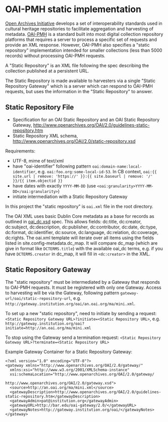 # OAI-PMH static implementation

[Open Archives Initiative](http://www.openarchives.org/) develops a set of interoperability standards used in cultural heritage repositories to facilitate aggregation and harvesting of metadata.
[OAI-PMH](http://www.openarchives.org/OAI/openarchivesprotocol.html) is a standard built into most digital collection repository platforms that requires a server to process a specific set of requests and provide an XML response.
However, OAI-PMH also specifies a "static repository" implementation intended for smaller collections (less than 5000 records) without processing OAI-PMH requests. 

A "Static Repository" is an XML file following the spec describing the collection published at a persistent URL. 

The Static Repository is made available to harvesters via a single "Static Repository Gateway" which is a server which can respond to OAI-PMH requests, but uses the information in the "Static Repository" to answer.

## Static Repository File

- Specification for an OAI Static Repository and an OAI Static Repository Gateway, http://www.openarchives.org/OAI/2.0/guidelines-static-repository.htm
- Static Repository XML schema, http://www.openarchives.org/OAI/2.0/static-repository.xsd

Requirements: 

- UTF-8, mime of text/xml
- have "oai-identifier" following pattern `oai:domain-name:local-identifier`, e.g. `oai:foo.org:some-local-id-53`. In CB context, `oai:{{ site.url | remove: 'https://' }}:{{ site.baseurl | remove: '/' }}/{{ item.objectid }}`
- have dates with exactly `YYYY-MM-DD` (use `<oai:granularity>YYYY-MM-DD</oai:granularity>`)
- initiate intermediation with a Static Repository Gateway

In this project the "static repository" is `oai.xml` file in the root directory. 

The OAI XML uses basic Dublin Core metadata as a base for records as outlined in [oai_dc.xsd](http://www.openarchives.org/OAI/2.0/oai_dc.xsd) spec.
This allows fields: dc:title, dc:creator, dc:subject, dc:description, dc:publisher, dc:contributor, dc:date, dc:type, dc:format, dc:identifier, dc:source, dc:language, dc:relation, dc:coverage, dc:rights.
The oai.xml template will iterate over all items using the fields listed in site.config-metadata.dc_map. 
It will compare dc_map (which are give in format like `DCTERMS.title`) with the available oai_dc terms, e.g. if you have `DCTERMS.creator` in dc_map, it will fill in `<dc:creator>` in the XML. 

## Static Repository Gateway

The "static repository" must be intermediated by a Gateway that responds to OAI-PMH requests. 
It must be registered with only one Gateway.
Access to harvesting will be via the Gateway, following pattern 
`gateway-url/oai/static-repository-url`, 
e.g. `http://gateway.institution.org/oai/an.oai.org/ma/mini.xml`.

To set up a new "static repository", need to initiate by sending a request:
`<Static Repository Gateway URL>?initiate=<Static Repository URL>`, 
e.g. `http://gateway.institution.org/oai?initiate=http://an.oai.org/ma/mini.xml`

To stop using the Gateway send a termination request:
`<Static Repository Gateway URL>?terminate=<Static Repository URL>`

Example Gateway Container for a Static Repository Gateway:

```
<?xml version="1.0" encoding="UTF-8"?>
<gateway xmlns="http://www.openarchives.org/OAI/2.0/gateway/"
  xmlns:xsi="http://www.w3.org/2001/XMLSchema-instance"
  xsi:schemaLocation="http://www.openarchives.org/OAI/2.0/gateway/
                      http://www.openarchives.org/OAI/2.0/gateway.xsd">
  <source>http://an.oai.org/ma/mini.xml</source>
  <gatewayDescription>http://www.openarchives.org/OAI/2.0/guidelines-static-repository.htm</gatewayDescription>
  <gatewayAdmin>pat@institution.org</gatewayAdmin>
  <gatewayURL>http://bar.edu/oai-gateway/2.0/</gatewayURL>
  <gatewayNotes>http://gateway.institution.org/oai/</gatewayNotes>
</gateway>
```
